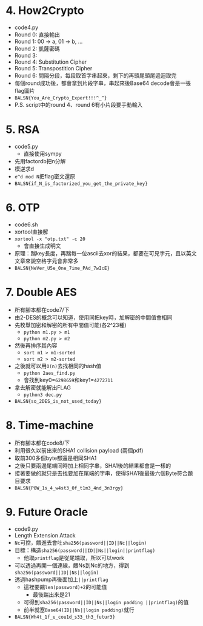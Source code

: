 # 4. How2Crypto

- code4.py
- Round 0: 直接輸出
- Round 1: 00 -> a, 01 -> b, ...
- Round 2: 凱薩密碼
- Round 3:
- Round 4: Substitution Cipher
- Round 5: Transpostition Cipher
- Round 6: 間隔分段，每段取首字串起來，剩下的再頭尾頭尾遞迴取完
- 每個round成功後，都會拿到片段字串，串起來後Base64 decode會是一張flag圖片
- `BALSN{You_Are_Crypto_Expert!!!^_^}`
- P.S. script中的round 4、round 6有小片段要手動輸入

# 5. RSA

- code5.py
    - 直接使用sympy
- 先用factordb把n分解
- 模逆求d
- `e^d mod N`把flag密文還原
- `BALSN{if_N_is_factorized_you_get_the_private_key}`

# 6. OTP

- code6.sh
- xortool直接解
- `xortool -x "otp.txt" -c 20`
    - 會直接生成明文
- 原理：踹key長度，再踹每一位ascii去xor的結果，都要在可見字元，且以英文文章來說空格字元會非常多
- `BALSN{NeVer_U5e_0ne_7ime_PAd_7wIcE}`

# 7. Double AES

- 所有腳本都在code7/下
- 由2-DES的概念可以知道，使用同把key時，加解密的中間值會相同
- 先枚舉加密和解密的所有中間值可能(各2^23種)
    - `python m1.py > m1`
    - `python m2.py > m2`
- 然後再排序其內容
    - `sort m1 > m1-sorted`
    - `sort m2 > m2-sorted`
- 之後就可以用`O(n)`去找相同的hash值
    - `python 2aes_find.py`
    - 會找到key0=`6298659`和key1=`4272711`
- 拿去解密就能解出FLAG
    - `python3 dec.py`
- `BALSN{so_2DES_is_not_used_today}`

# 8. Time-machine

- 所有腳本都在code8/下
- 利用很久以前出來的SHA1 collision payload (兩個pdf)
- 取前300多個byte都還是相同SHA1
- 之後只要兩邊尾端同時加上相同字串，SHA1後的結果都會是一樣的
- 接著要做的就只是去找要加在尾端的字串，使得SHA1後最後六個Byte符合題目要求
- `BALSN{P0W_1s_4_w4st3_0f_t1m3_4nd_3n3rgy}`

# 9. Future Oracle

- code9.py
- Length Extension Attack
- `Nc`可控，餵進去會吐`sha256(password||ID||Nc||login)`
- 目標：構造`sha256(password||ID||Ns||login||printflag)`
    - 他取`printflag`是從尾端取，所以可以work
- 可以透過再開一個連線，餵Ns到Nc的地方，得到`sha256(password||ID||Ns||login)`
- 透過hashpump再後面加上`||printflag`
    - 這裡要踹`len(password)+2`的可能值
        - 最後踹出來是21
    - 可得到`sha256(password||ID||Ns||login padding ||printflag)`的值
    - 前半就塞`Base64(ID||Ns||login padding)`就行
- `BALSN{Wh4t_1f_u_cou1d_s33_th3_futur3}`
